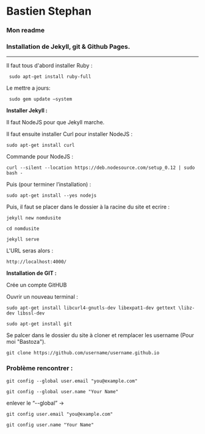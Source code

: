# Bastien Stephan 
### Mon readme 
### Installation de Jekyll, git & Github Pages.

---

Il faut tous d'abord installer Ruby :
```
 sudo apt-get install ruby-full
```
Le mettre a jours:
```
 sudo gem update –system
```
**Installer Jekyll :**

Il faut NodeJS pour que Jekyll marche.

Il faut ensuite installer Curl pour installer NodeJS :

```
sudo apt-get install curl
```

Commande pour NodeJS :

```
curl --silent --location https://deb.nodesource.com/setup_0.12 | sudo bash -
```

Puis (pour terminer l’installation) : 

```
sudo apt-get install --yes nodejs
```

Puis, il faut se placer dans le dossier à la racine du site et ecrire :
```
jekyll new nomdusite
```
```
cd nomdusite
```
```
jekyll serve
```
L'URL seras alors :
```
http://localhost:4000/
```

**Installation de GIT :**

Crée un compte GitHUB

Ouvrir un nouveau terminal :

```
sudo apt-get install libcurl4-gnutls-dev libexpat1-dev gettext \libz-dev libssl-dev
```
```
sudo apt-get install git 
```
Se palcer dans le dossier du site à cloner et remplacer les username (Pour moi "Bastoza").
```
git clone https://github.com/username/username.github.io
```


### Problème rencontrer :
```
git config --global user.email "you@example.com"
```
```
git config --global user.name "Your Name"
```
enlever le “--global”  →
```
git config user.email "you@example.com"
```
```
git config user.name "Your Name"
```

